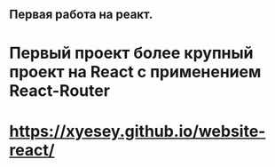 ## Первая работа на реакт. 

# Первый проект более крупный проект на React с применением React-Router
# https://xyesey.github.io/website-react/
